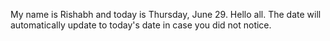 My name is Rishabh and today is Thursday, June 29. Hello all. The date will automatically update to today's date in case you did not notice.
